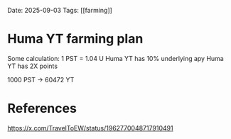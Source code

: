 Date: 2025-09-03
Tags: [[farming]]

# Huma YT farming plan

Some calculation:
1 PST = 1.04 U
Huma YT has 10% underlying apy
Huma YT has 2X points

1000 PST -> 60472 YT



# References
https://x.com/TravelToEW/status/1962770048717910491